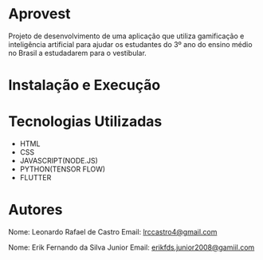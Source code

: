 # Aprovest
Projeto de desenvolvimento de uma aplicação que utiliza gamificação e inteligência artificial para ajudar os estudantes do 3º ano do ensino médio no Brasil a estudadarem para o vestibular.
# Instalação e Execução

# Tecnologias Utilizadas
- HTML
- CSS
- JAVASCRIPT(NODE.JS)
- PYTHON(TENSOR FLOW)
- FLUTTER

# Autores
Nome: Leonardo Rafael de Castro
Email: lrccastro4@gmail.com

Nome: Erik Fernando da Silva Junior
Email: erikfds.junior2008@gamiil.com
